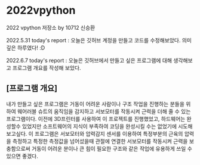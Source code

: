 # 2022vpython
2022 vpython 저장소 by 10712 신승환

2022.5.31 today's report : 오늘은 깃허브 계정을 만들고 코드를 수정해보았다. 의미깊은 하루였다! :D

2022.6.7 today's report : 오늘은 깃허브에서 만들고 싶은 프로그램에 대해 생각해보고 프로그램 개요를 작성해 보았다.

## [프로그램 개요]
내가 만들고 싶은 프로그램은 거동이 어려운 사람이나 구조 작업을 진행하는 분들을 위하여 웨어러블 슈트의 움직임을 감지하고 서보모터를 작동시켜 근력을 더해 줄 수 있는 프로그램이다. 이전에 3D프린터를 사용하여 이 프로젝트를 진행했었고, 하드웨어는 완성할수 있었지만 소프트웨어의 지식이 부족하여 코딩을 완성시킬 수는 없었기에 시도해 보고싶다. 이 프로그램은 서보모터와 압력감지 센서를 이용하여 특정부분의 근육의 압력을 측정하고 특정한 측정값을 넘어섰을때 관절에 연결한 서보모터를 작동시켜 근력을 보충함으로써 거동이 어려운 분이나 큰 힘이 필요한 구조와 같은 작업에 유용하게 쓰일 수 있으면 좋겠다.
